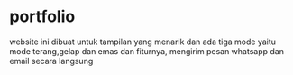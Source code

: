 # portfolio
website ini dibuat untuk tampilan yang menarik dan ada tiga mode yaitu mode terang,gelap dan emas dan fiturnya, mengirim pesan whatsapp dan email secara langsung
